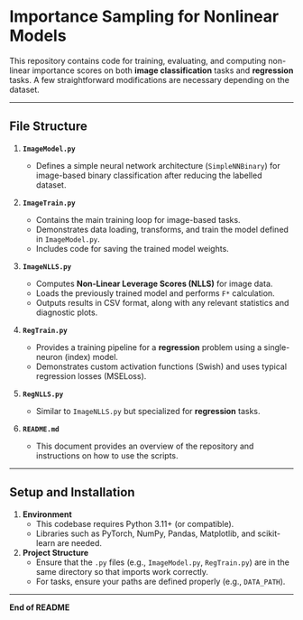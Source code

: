# Importance Sampling for Nonlinear Models

This repository contains code for training, evaluating, and computing non-linear importance scores on both **image classification** tasks and **regression** tasks. A few straightforward modifications are necessary depending on the dataset.

---

## File Structure

1. **`ImageModel.py`**  
   - Defines a simple neural network architecture (`SimpleNNBinary`) for image-based binary classification after reducing the labelled dataset.  

2. **`ImageTrain.py`**  
   - Contains the main training loop for image-based tasks.  
   - Demonstrates data loading, transforms, and train the model defined in `ImageModel.py`.  
   - Includes code for saving the trained model weights.

3. **`ImageNLLS.py`**  
   - Computes **Non-Linear Leverage Scores (NLLS)** for image data.  
   - Loads the previously trained model and performs `F*` calculation.  
   - Outputs results in CSV format, along with any relevant statistics and diagnostic plots.

4. **`RegTrain.py`**  
   - Provides a training pipeline for a **regression** problem using a single-neuron (index) model.  
   - Demonstrates custom activation functions (Swish) and uses typical regression losses (MSELoss).  

5. **`RegNLLS.py`**  
   - Similar to `ImageNLLS.py` but specialized for **regression** tasks.  

6. **`README.md`**  
   - This document provides an overview of the repository and instructions on how to use the scripts.

---

## Setup and Installation

1. **Environment**  
   - This codebase requires Python 3.11+ (or compatible).  
   - Libraries such as PyTorch, NumPy, Pandas, Matplotlib, and scikit-learn are needed.  
2. **Project Structure**  
   - Ensure that the `.py` files (e.g., `ImageModel.py`, `RegTrain.py`) are in the same directory so that imports work correctly.
   - For tasks, ensure your paths are defined properly (e.g., `DATA_PATH`).

---

**End of README**